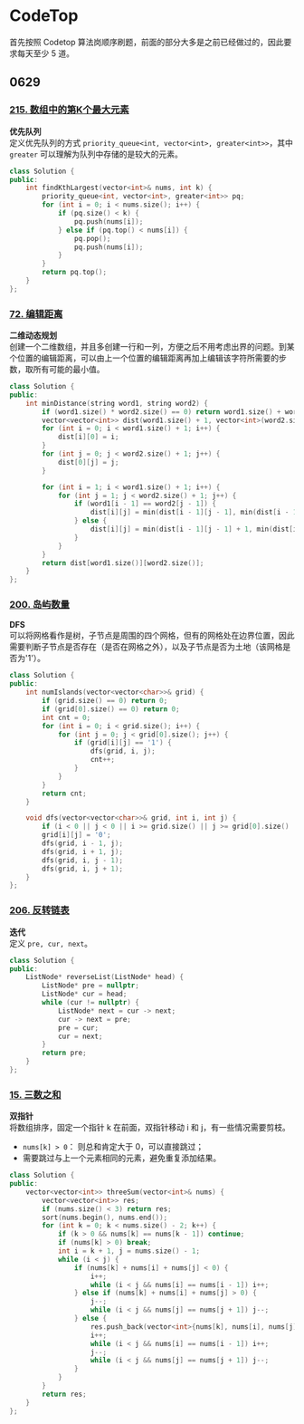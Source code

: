 # CodeTop

首先按照 Codetop 算法岗顺序刷题，前面的部分大多是之前已经做过的，因此要求每天至少 5 道。

## 0629

### [215. 数组中的第K个最大元素](https://leetcode.cn/problems/kth-largest-element-in-an-array/)

**优先队列**  
定义优先队列的方式 `priority_queue<int, vector<int>, greater<int>>`，其中 `greater` 可以理解为队列中存储的是较大的元素。

```C++
class Solution {
public:
    int findKthLargest(vector<int>& nums, int k) {
        priority_queue<int, vector<int>, greater<int>> pq;
        for (int i = 0; i < nums.size(); i++) {
            if (pq.size() < k) {
                pq.push(nums[i]);
            } else if (pq.top() < nums[i]) {
                pq.pop();
                pq.push(nums[i]);
            }
        }
        return pq.top();
    }
};
```

### [72. 编辑距离](https://leetcode.cn/problems/edit-distance/)

**二维动态规划**  
创建一个二维数组，并且多创建一行和一列，方便之后不用考虑出界的问题。到某个位置的编辑距离，可以由上一个位置的编辑距离再加上编辑该字符所需要的步数，取所有可能的最小值。

```C++
class Solution {
public:
    int minDistance(string word1, string word2) {
        if (word1.size() * word2.size() == 0) return word1.size() + word2.size();
        vector<vector<int>> dist(word1.size() + 1, vector<int>(word2.size() + 1));
        for (int i = 0; i < word1.size() + 1; i++) {
            dist[i][0] = i;
        }
        for (int j = 0; j < word2.size() + 1; j++) {
            dist[0][j] = j;
        }

        for (int i = 1; i < word1.size() + 1; i++) {
            for (int j = 1; j < word2.size() + 1; j++) {
                if (word1[i - 1] == word2[j - 1]) {
                    dist[i][j] = min(dist[i - 1][j - 1], min(dist[i - 1][j] + 1, dist[i][j - 1] + 1));
                } else {
                    dist[i][j] = min(dist[i - 1][j - 1] + 1, min(dist[i - 1][j] + 1, dist[i][j - 1] + 1));
                }
            }
        }
        return dist[word1.size()][word2.size()];
    }
};
```

### [200. 岛屿数量](https://leetcode.cn/problems/number-of-islands/)

**DFS**  
可以将网格看作是树，子节点是周围的四个网格，但有的网格处在边界位置，因此需要判断子节点是否存在（是否在网格之外），以及子节点是否为土地（该网格是否为'1'）。

```C++
class Solution {
public:
    int numIslands(vector<vector<char>>& grid) {
        if (grid.size() == 0) return 0;
        if (grid[0].size() == 0) return 0;
        int cnt = 0;
        for (int i = 0; i < grid.size(); i++) {
            for (int j = 0; j < grid[0].size(); j++) {
                if (grid[i][j] == '1') {
                    dfs(grid, i, j);
                    cnt++;
                }
            }
        }
        return cnt;
    }

    void dfs(vector<vector<char>>& grid, int i, int j) {
        if (i < 0 || j < 0 || i >= grid.size() || j >= grid[0].size() || grid[i][j] == '0') return;
        grid[i][j] = '0';
        dfs(grid, i - 1, j);
        dfs(grid, i + 1, j);
        dfs(grid, i, j - 1);
        dfs(grid, i, j + 1);
    }
};
```

### [206. 反转链表](https://leetcode.cn/problems/reverse-linked-list/)

**迭代**  
定义 `pre, cur, next`。

```C++
class Solution {
public:
    ListNode* reverseList(ListNode* head) {
        ListNode* pre = nullptr;
        ListNode* cur = head;
        while (cur != nullptr) {
            ListNode* next = cur -> next;
            cur -> next = pre;
            pre = cur;
            cur = next;
        }
        return pre;
    }
};
```

### [15. 三数之和](https://leetcode.cn/problems/3sum/)

**双指针**  
将数组排序，固定一个指针 k 在前面，双指针移动 i 和 j，有一些情况需要剪枝。  

+ `nums[k] > 0`： 则总和肯定大于 0，可以直接跳过；
+ 需要跳过与上一个元素相同的元素，避免重复添加结果。

```C++
class Solution {
public:
    vector<vector<int>> threeSum(vector<int>& nums) {
        vector<vector<int>> res;
        if (nums.size() < 3) return res;
        sort(nums.begin(), nums.end());    
        for (int k = 0; k < nums.size() - 2; k++) {
            if (k > 0 && nums[k] == nums[k - 1]) continue;
            if (nums[k] > 0) break;
            int i = k + 1, j = nums.size() - 1;
            while (i < j) {
                if (nums[k] + nums[i] + nums[j] < 0) {
                    i++;
                    while (i < j && nums[i] == nums[i - 1]) i++;
                } else if (nums[k] + nums[i] + nums[j] > 0) {
                    j--;
                    while (i < j && nums[j] == nums[j + 1]) j--;
                } else {
                    res.push_back(vector<int>{nums[k], nums[i], nums[j]});
                    i++;
                    while (i < j && nums[i] == nums[i - 1]) i++;
                    j--;
                    while (i < j && nums[j] == nums[j + 1]) j--;
                }
            }
        }
        return res;
    }
};
```
